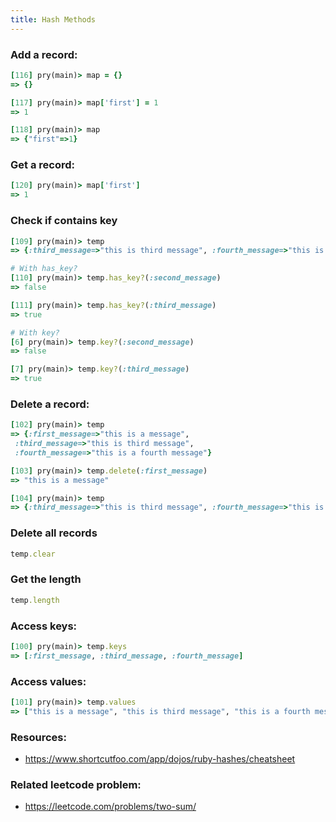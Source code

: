 ```yaml
---
title: Hash Methods
---
```


### Add a record:
```rb
[116] pry(main)> map = {}
=> {}

[117] pry(main)> map['first'] = 1
=> 1

[118] pry(main)> map
=> {"first"=>1}
```

### Get a record:
```rb
[120] pry(main)> map['first']
=> 1
```

### Check if contains key
```rb
[109] pry(main)> temp
=> {:third_message=>"this is third message", :fourth_message=>"this is a fourth message"}

# With has_key?
[110] pry(main)> temp.has_key?(:second_message)
=> false

[111] pry(main)> temp.has_key?(:third_message)
=> true

# With key?
[6] pry(main)> temp.key?(:second_message)
=> false

[7] pry(main)> temp.key?(:third_message)
=> true
```

### Delete a record:
```rb
[102] pry(main)> temp
=> {:first_message=>"this is a message",
 :third_message=>"this is third message",
 :fourth_message=>"this is a fourth message"}

[103] pry(main)> temp.delete(:first_message)
=> "this is a message"

[104] pry(main)> temp
=> {:third_message=>"this is third message", :fourth_message=>"this is a fourth message"}
```

### Delete all records
```rb
temp.clear
```

### Get the length
```rb
temp.length
```

### Access keys:
```rb
[100] pry(main)> temp.keys
=> [:first_message, :third_message, :fourth_message]
```

### Access values:
```rb
[101] pry(main)> temp.values
=> ["this is a message", "this is third message", "this is a fourth message"]
```

### Resources:
- https://www.shortcutfoo.com/app/dojos/ruby-hashes/cheatsheet

### Related leetcode problem:
- https://leetcode.com/problems/two-sum/
